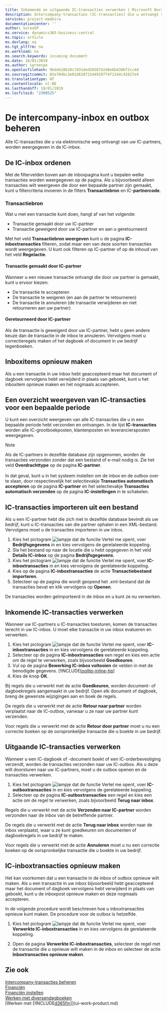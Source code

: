 ```yaml
---
title: Inkomende en uitgaande IC-transacties verwerken | Microsoft Docs
description: Intercompany-transacties (IC-transacties) die u ontvangt van uw IC-partners worden weergegeven in de IC-inbox, waar u ze handmatig of automatisch verwerkt.
services: project-madeira
documentationcenter: ''
author: SorenGP
ms.service: dynamics365-business-central
ms.topic: article
ms.devlang: na
ms.tgt_pltfrm: na
ms.workload: na
ms.search.keywords: incoming document
ms.date: 10/01/2019
ms.author: sgroespe
ms.openlocfilehash: 9bdeb10b10c7d31ded2036f4240e6b430bf2cc4d
ms.sourcegitcommit: 02e704bc3e01d62072144919774f1244c42827e4
ms.translationtype: HT
ms.contentlocale: nl-BE
ms.lasthandoff: 10/01/2019
ms.locfileid: "2308525"
---
```

# <a name="manage-the-intercompany-inbox-and-outbox"></a>De intercompany-inbox en outbox beheren
Alle IC-transacties die u via elektronische weg ontvangt van uw IC-partners, worden weergegeven in de IC-inbox.  

## <a name="organizing-the-inbox"></a>De IC-inbox ordenen  
 Met de filtervelden boven aan de inboxpagina kunt u bepalen welke transacties worden weergegeven op de pagina. Als u bijvoorbeeld alleen transacties wilt weergeven die door een bepaalde partner zijn gemaakt, kunt u filtercriteria invoeren in de filters **Transactiebron** en IC-**partnercode**.  

### <a name="transaction-source"></a>Transactiebron  
Wat u met een transactie kunt doen, hangt af van het volgende:  

- Transactie gemaakt door uw IC-partner  
- Transactie geweigerd door uw IC-partner en aan u geretourneerd  

Met het veld **Transactiebron weergeven** kunt u de pagina **IC-inboxtransacties** filteren, zodat maar een van deze soorten transacties wordt weergegeven. U kunt ook filteren op IC-partner of op de inhoud van het veld **Regelactie**.  

#### <a name="created-by-intercompany-partner"></a>Transactie gemaakt door IC-partner  
 Wanneer u een nieuwe transactie ontvangt die door uw partner is gemaakt, kunt u ervoor kiezen:

- De transactie te accepteren  
- De transactie te weigeren (en aan de partner te retourneren)  
- De transactie te annuleren (de transactie verwijderen en niet retourneren aan uw partner)  

#### <a name="returned-from-intercompany-partner"></a>Geretourneerd door IC-partner  
 Als de transactie is geweigerd door uw IC-partner, hebt u geen andere keuze dan de transactie in de inbox te annuleren. Vervolgens moet u correctieregels maken of het dagboek of document in uw bedrijf tegenboeken.  

## <a name="recreating-inbox-entries"></a>Inboxitems opnieuw maken  
 Als u een transactie in uw inbox hebt geaccepteerd maar het document of dagboek vervolgens hebt verwijderd in plaats van geboekt, kunt u het inboxitem opnieuw maken en het nogmaals accepteren.  

## <a name="getting-an-overview-of-intercompany-transactions-for-a-period"></a>Een overzicht weergeven van IC-transacties voor een bepaalde periode  
 U kunt een overzicht weergeven van alle IC-transacties die u in een bepaalde periode hebt verzonden en ontvangen. In de lijst **IC-transacties** worden alle IC-grootboekposten, klantenposten en leveranciersposten weergegeven.

 > [!NOTE]  
 > Als de IC-partners in dezelfde database zijn opgenomen, worden de transacties verzonden zonder dat een bestand of e-mail nodig is. Zie het veld **Overdrachttype** op de pagina **IC-partner**. <br /><br />
In dat geval, kunt u in het systeem instellen om de inbox en de outbox over te slaan, door respectievelijk het selectievakje **Transacties automatisch accepteren** op de pagina **IC-partner** en het selectievakje **Transacties automatisch verzenden** op de pagina **IC-instellingen** in te schakelen.

## <a name="to-import-intercompany-transactions-from-a-file"></a>IC-transacties importeren uit een bestand  
Als u een IC-partner hebt die zich niet in dezelfde database bevindt als uw bedrijf, kunt u IC-transacties van die partner ophalen in een XML-bestand. Vervolgens moet u de transacties importeren in uw inbox.  

1.  Kies het pictogram ![lampje dat de functie Vertel me opent](media/ui-search/search_small.png "Vertel me wat u wilt doen"), voer **Bedrijfsgegevens** in en kies vervolgens de gerelateerde koppeling.
2. Sla het bestand op naar de locatie die u hebt opgegeven in het veld **Details IC-inbox** op de pagina **Bedrijfsgegevens**.  
3. Kies het pictogram ![lampje dat de functie Vertel me opent](media/ui-search/search_small.png "Vertel me wat u wilt doen"), voer **IC-inboxtransacties** in en kies vervolgens de gerelateerde koppeling.
4. Kies op de pagina **IC-inboxtransacties** de actie **Transactiebestand importeren**.  
5. Selecteer op de pagina die wordt geopend het .xml-bestand dat de transacties bevat en klik vervolgens op **Openen**.  

De transacties worden geïmporteerd in de inbox en u kunt ze nu verwerken.

## <a name="to-process-incoming-intercompany-transactions"></a>Inkomende IC-transacties verwerken  
Wanneer uw IC-partners u IC-transacties toesturen, komen de transacties terecht in uw IC-inbox. U moet elke transactie in uw inbox evalueren en verwerken.  

1. Kies het pictogram ![lampje dat de functie Vertel me opent](media/ui-search/search_small.png "Vertel me wat u wilt doen"), voer **IC-inboxtransacties** in en kies vervolgens de gerelateerde koppeling.  
2. Selecteer op de pagina **IC-inboxtransacties** een regel en kies een actie om de regel te verwerken, zoals bijvoorbeeld **Goedkeuren**.
3. Vul op de pagina **Bewerking IC-inbox voltooien** de velden in met de benodigde gegevens. [!INCLUDE[tooltip-inline-tip](includes/tooltip-inline-tip_md.md)]
4. Kies de knop **OK**.  

Bij regels die u verwerkt met de actie **Goedkeuren**, worden document- of dagboekregels aangemaakt in uw bedrijf. Open elk document of dagboek, breng de gewenste wijzigingen aan en boek de regels.  

De regels die u verwerkt met de actie **Retour naar partner** worden verplaatst naar de IC-outbox, vanwaar u ze naar uw partner kunt verzenden.

Voor regels die u verwerkt met de actie **Retour door partner** moet u nu een correctie boeken op de oorspronkelijke transactie die u boekte in uw bedrijf.

## <a name="to-process-outgoing-intercompany-transactions"></a>Uitgaande IC-transacties verwerken  
Wanneer u een IC-dagboek of -document boekt of een IC-orderbevestiging verzendt, worden de transacties verzonden naar uw IC-outbox. Als u deze wilt doorsturen naar uw IC-partners, moet u de outbox openen en de transacties verwerken.  

1.  Kies het pictogram ![lampje dat de functie Vertel me opent](media/ui-search/search_small.png "Vertel me wat u wilt doen"), voer **IC-outboxtransacties** in en kies vervolgens de gerelateerde koppeling.  
2. Selecteer op de pagina **IC-outboxtransacties** een regel en kies een actie om de regel te verwerken, zoals bijvoorbeeld **Terug naar inbox**.

Regels die u verwerkt met de actie **Verzenden naar IC-partner** worden verzonden naar de inbox van de betreffende partner.

De regels die u verwerkt met de actie **Terug naar inbox** worden naar de inbox verplaatst, waar u ze kunt goedkeuren om documenten of dagboekregels in uw bedrijf te maken.  

Voor regels die u verwerkt met de actie **Annuleren** moet u nu een correctie boeken op de oorspronkelijke transactie die u boekte in uw bedrijf.  

## <a name="to-recreate-intercompany-inbox-transactions"></a>IC-inboxtransacties opnieuw maken  
Het kan voorkomen dat u een transactie in de inbox of outbox opnieuw wilt maken. Als u een transactie in uw inbox bijvoorbeeld hebt geaccepteerd maar het document of dagboek vervolgens hebt verwijderd in plaats van geboekt, kunt u de inboxpost opnieuw maken en deze nogmaals accepteren.  

In de volgende procedure wordt beschreven hoe u inboxtransacties opnieuw kunt maken. De procedure voor de outbox is hetzelfde.

  1.  Kies het pictogram ![lampje dat de functie Vertel me opent](media/ui-search/search_small.png "Vertel me wat u wilt doen"), voer **Verwerkte IC-inboxtransacties** in en kies vervolgens de gerelateerde koppeling.  

  2.  Open de pagina **Verwerkte IC-inboxtransacties**, selecteer de regel met de transactie die u opnieuw wilt maken in de inbox en selecteer de actie **Inboxtransacties opnieuw maken**.  

## <a name="see-also"></a>Zie ook
[Intercompany-transacties beheren](intercompany-manage.md)  
[Financiën](finance.md)  
[Financiën instellen](finance-setup-finance.md)  
[Werken met diversendagboeken](ui-work-general-journals.md)  
[Werken met [!INCLUDE[d365fin](includes/d365fin_md.md)]](ui-work-product.md)
